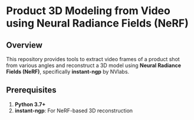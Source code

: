 # Product 3D Modeling from Video using Neural Radiance Fields (NeRF)

## Overview
This repository provides tools to extract video frames of a product shot from various angles and reconstruct a 3D model using **Neural Radiance Fields (NeRF)**, specifically **instant-ngp** by NVlabs.

## Prerequisites
1. **Python 3.7+**
2. **instant-ngp**: For NeRF-based 3D reconstruction

